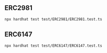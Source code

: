 ## ERC2981

```sh
npx hardhat test test/ERC2981/ERC2981.test.ts
```

## ERC6147

```sh
npx hardhat test test/ERC6147/ERC6147.test.ts
```
